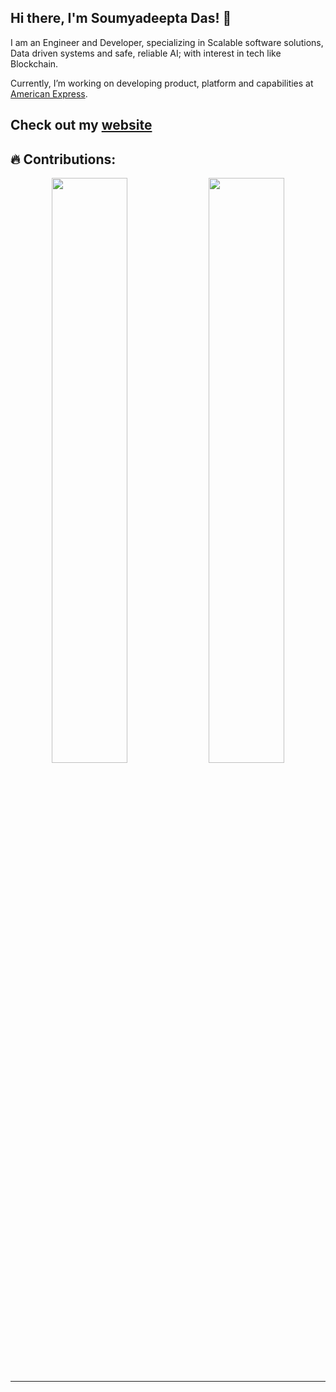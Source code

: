 ## Hi there, I'm Soumyadeepta Das!  👋


I am an Engineer and Developer, specializing in Scalable software solutions, Data driven systems and safe, reliable AI; with interest in tech like Blockchain.

Currently, I’m working on developing product, platform and capabilities at [American Express](https://www.americanexpress.com/).


## Check out my [website](https://soumyadeeptadas.netlify.app/)



## 🔥 Contributions: 
<p align="center">
  
 
  
  <p align="center">
  <img width="49%" src="https://github-readme-stats.vercel.app/api?username=soumyadeeptadas&show_icons=true&theme=tokyonight" />
  <img width="49%" src="https://github-readme-streak-stats.herokuapp.com/?user=soumyadeeptadas&theme=tokyonight" />
</p>
  
</p>

---------------------------------------------------------------------------------------------------------------------------------------------------------------------------------



<!--
**soumyadeeptadas/soumyadeeptadas** is a ✨ _special_ ✨ repository because its `README.md` (this file) appears on your GitHub profile.

Here are some ideas to get you started:

- 🔭 I’m currently working on ...
- 🌱 I’m currently learning ...
- 👯 I’m looking to collaborate on ...
- 🤔 I’m looking for help with ...
- 💬 Ask me about ...
- 📫 How to reach me: ...
- 😄 Pronouns: ...
- ⚡ Fun fact: ...
-->


